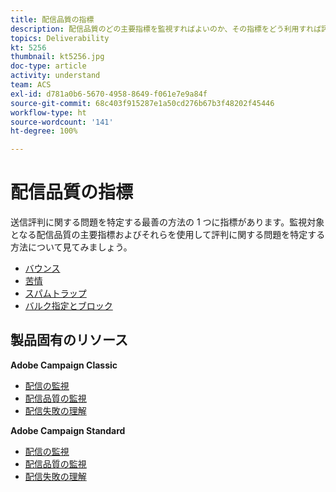 ```yaml
---
title: 配信品質の指標
description: 配信品質のどの主要指標を監視すればよいのか、その指標をどう利用すれば評判に関する問題を特定できるかについて説明します。
topics: Deliverability
kt: 5256
thumbnail: kt5256.jpg
doc-type: article
activity: understand
team: ACS
exl-id: d781a0b6-5670-4958-8649-f061e7e9a84f
source-git-commit: 68c403f915287e1a50cd276b67b3f48202f45446
workflow-type: ht
source-wordcount: '141'
ht-degree: 100%

---
```


# 配信品質の指標

送信評判に関する問題を特定する最善の方法の 1 つに指標があります。監視対象となる配信品質の主要指標およびそれらを使用して評判に関する問題を特定する方法について見てみましょう。

* [バウンス](/help/metrics/bounces.md)
* [苦情](/help/metrics/complaints.md)
* [スパムトラップ](/help/metrics/spam-traps.md)
* [バルク指定とブロック](/help/metrics/bulking-and-blocking.md)

## 製品固有のリソース

**Adobe Campaign Classic**

* [配信の監視](https://experienceleague.adobe.com/docs/campaign-classic/using/sending-messages/monitoring-deliveries/about-delivery-monitoring.html?lang=ja)
* [配信品質の監視](https://experienceleague.adobe.com/docs/campaign-classic/using/sending-messages/deliverability-management/monitoring-deliverability.html?lang=ja)
* [配信失敗の理解](https://experienceleague.adobe.com/docs/campaign-classic/using/sending-messages/monitoring-deliveries/understanding-delivery-failures.html?lang=ja)

**Adobe Campaign Standard**

* [配信の監視](https://experienceleague.adobe.com/docs/campaign-standard/using/testing-and-sending/monitoring-messages/monitoring-a-delivery.html?lang=ja)
* [配信品質の監視](https://experienceleague.adobe.com/docs/campaign-standard/using/testing-and-sending/managing-deliverability/monitor-deliverability.html?lang=ja#testing-and-sending)
* [配信失敗の理解](https://experienceleague.adobe.com/docs/campaign-standard/using/testing-and-sending/monitoring-messages/understanding-delivery-failures.html?lang=ja)
